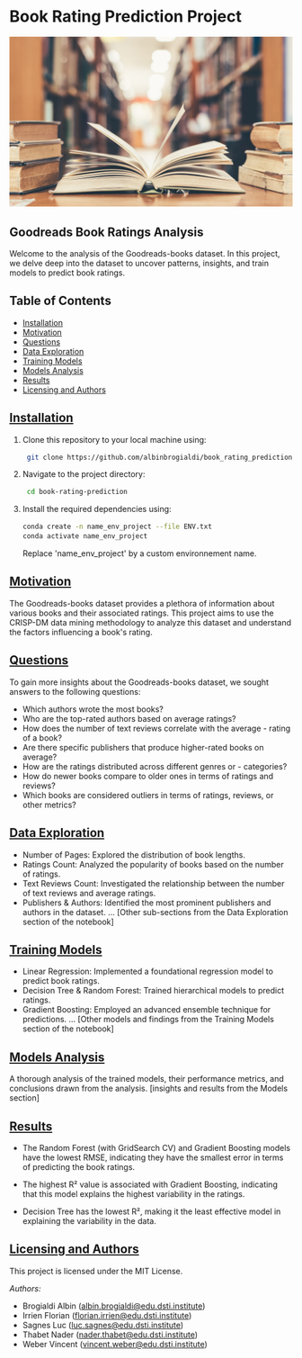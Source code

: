 # Book Rating Prediction Project

![Project Banner](book_image.jpg) <!-- You can replace this with a banner/image relevant to your project -->

## Goodreads Book Ratings Analysis

Welcome to the analysis of the Goodreads-books dataset. In this project, we delve deep into the dataset to uncover patterns, insights, and train models to predict book ratings.

## Table of Contents

- [Installation](#installation)
- [Motivation](#motivation)
- [Questions](#questions)
- [Data Exploration](#data-exploration)
- [Training Models](#training-models)
- [Models Analysis](#models-analysis)
- [Results](#results)
- [Licensing and Authors](#licensing-and-authors)

## [Installation](#installation)

1. Clone this repository to your local machine using:
   ```bash
    git clone https://github.com/albinbrogialdi/book_rating_prediction/

2. Navigate to the project directory:
   ```bash
    cd book-rating-prediction
3. Install the required dependencies using:
    ```bash
    conda create -n name_env_project --file ENV.txt
    conda activate name_env_project
    ```
    Replace 'name_env_project' by a custom environnement name.

## [Motivation](#motivation)

The Goodreads-books dataset provides a plethora of information about various books and their associated ratings. This project aims to use the CRISP-DM data mining methodology to analyze this dataset and understand the factors influencing a book's rating.

## [Questions](#questions)

To gain more insights about the Goodreads-books dataset, we sought answers to the following questions:

- Which authors wrote the most books?
- Who are the top-rated authors based on average ratings?
- How does the number of text reviews correlate with the average - rating of a book?
- Are there specific publishers that produce higher-rated books on average?
- How are the ratings distributed across different genres or - categories?
- How do newer books compare to older ones in terms of ratings and reviews?
- Which books are considered outliers in terms of ratings, reviews, or other metrics?

## [Data Exploration](#data-exploration)

- Number of Pages: Explored the distribution of book lengths.
- Ratings Count: Analyzed the popularity of books based on the number of ratings.
- Text Reviews Count: Investigated the relationship between the number of text reviews and average ratings.
- Publishers & Authors: Identified the most prominent publishers and authors in the dataset. ... [Other sub-sections from the Data Exploration section of the notebook]

## [Training Models](#training-models)

- Linear Regression: Implemented a foundational regression model to predict book ratings.
- Decision Tree & Random Forest: Trained hierarchical models to predict ratings.
- Gradient Boosting: Employed an advanced ensemble technique for predictions. ... [Other models and findings from the Training Models section of the notebook]

## [Models Analysis](#models-analysis)

A thorough analysis of the trained models, their performance metrics, and conclusions drawn from the analysis. [insights and results from the Models section]

## [Results](#results)

- The Random Forest (with GridSearch CV) and Gradient Boosting models have the lowest RMSE, indicating they have the smallest error in terms of predicting the book ratings.

- The highest R² value is associated with Gradient Boosting, indicating that this model explains the highest variability in the ratings.

- Decision Tree has the lowest R², making it the least effective model in explaining the variability in the data.

## [Licensing and Authors](#licensing-and-authors)

This project is licensed under the MIT License.

_Authors:_
- Brogialdi Albin (albin.brogialdi@edu.dsti.institute)
- Irrien Florian (florian.irrien@edu.dsti.institute)
- Sagnes Luc (luc.sagnes@edu.dsti.institute)
- Thabet Nader (nader.thabet@edu.dsti.institute)
- Weber Vincent (vincent.weber@edu.dsti.institute)




